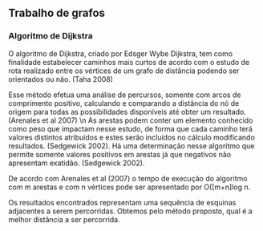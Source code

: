 ## Trabalho de grafos ##

### Algoritmo de Dijkstra ###

O algoritmo de Dijkstra, criado por Edsger Wybe Dijkstra, tem como finalidade estabelecer caminhos mais curtos de acordo com o estudo de rota realizado entre os vértices de um grafo de distância podendo ser orientados ou não. (Taha 2008) 

Esse método efetua uma análise de percursos, somente com arcos de comprimento positivo, calculando e comparando a distância do nó de origem para todas as possibilidades disponíveis até obter um resultado. (Arenales et al 2007) \n
As arestas podem conter um elemento conhecido como peso que impactam nesse estudo, de forma que cada caminho terá valores distintos atribuídos e estes serão incluídos no cálculo modificando resultados. (Sedgewick 2002).
Há uma determinação nesse algoritmo que permite somente valores positivos em arestas já que negativos não apresentam exatidão. (Sedgewick 2002).

De acordo com Arenales et al (2007) o tempo de execução do algoritmo com m arestas e com n vértices pode ser apresentado por O([m+n]log n.

Os resultados encontrados representam uma sequência de esquinas adjacentes a serem percorridas. Obtemos pelo método proposto, qual é a melhor distância a ser percorrida.
